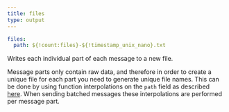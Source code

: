 ```yaml
---
title: files
type: output
---
```


```yaml
files:
  path: ${!count:files}-${!timestamp_unix_nano}.txt
```

Writes each individual part of each message to a new file.

Message parts only contain raw data, and therefore in order to create a unique
file for each part you need to generate unique file names. This can be done by
using function interpolations on the `path` field as described
[here](/docs/configuration/interpolation#functions). When sending batched messages
these interpolations are performed per message part.



